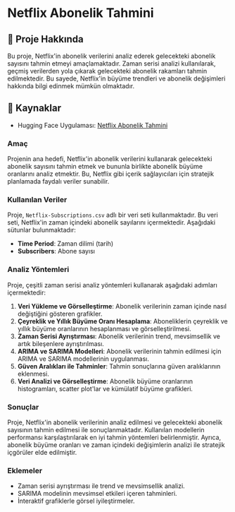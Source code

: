 # Netflix Abonelik Tahmini

## 📖 Proje Hakkında
Bu proje, Netflix'in abonelik verilerini analiz ederek gelecekteki abonelik sayısını tahmin etmeyi amaçlamaktadır. Zaman serisi analizi kullanılarak, geçmiş verilerden yola çıkarak gelecekteki abonelik rakamları tahmin edilmektedir. Bu sayede, Netflix'in büyüme trendleri ve abonelik değişimleri hakkında bilgi edinmek mümkün olmaktadır.

## 🔗 Kaynaklar
- Hugging Face Uygulaması: [Netflix Abonelik Tahmini](https://huggingface.co/spaces/btulftma/netflix_abonelik_tahmini)

### Amaç
Projenin ana hedefi, Netflix'in abonelik verilerini kullanarak gelecekteki abonelik sayısını tahmin etmek ve bununla birlikte abonelik büyüme oranlarını analiz etmektir. Bu, Netflix gibi içerik sağlayıcıları için stratejik planlamada faydalı veriler sunabilir.

### Kullanılan Veriler
Proje, `Netflix-Subscriptions.csv` adlı bir veri seti kullanmaktadır. Bu veri seti, Netflix'in zaman içindeki abonelik sayılarını içermektedir. Aşağıdaki sütunlar bulunmaktadır:
- **Time Period**: Zaman dilimi (tarih)
- **Subscribers**: Abone sayısı

### Analiz Yöntemleri
Proje, çeşitli zaman serisi analiz yöntemleri kullanarak aşağıdaki adımları içermektedir:
1. **Veri Yükleme ve Görselleştirme**: Abonelik verilerinin zaman içinde nasıl değiştiğini gösteren grafikler.
2. **Çeyreklik ve Yıllık Büyüme Oranı Hesaplama**: Aboneliklerin çeyreklik ve yıllık büyüme oranlarının hesaplanması ve görselleştirilmesi.
3. **Zaman Serisi Ayrıştırması**: Abonelik verilerinin trend, mevsimsellik ve artık bileşenlere ayrıştırılması.
4. **ARIMA ve SARIMA Modelleri**: Abonelik verilerinin tahmin edilmesi için ARIMA ve SARIMA modellerinin uygulanması.
5. **Güven Aralıkları ile Tahminler**: Tahmin sonuçlarına güven aralıklarının eklenmesi.
6. **Veri Analizi ve Görselleştirme**: Abonelik büyüme oranlarının histogramları, scatter plot'lar ve kümülatif büyüme grafikleri.

### Sonuçlar
Proje, Netflix'in abonelik verilerinin analiz edilmesi ve gelecekteki abonelik sayısının tahmin edilmesi ile sonuçlanmaktadır. Kullanılan modellerin performansı karşılaştırılarak en iyi tahmin yöntemleri belirlenmiştir. Ayrıca, abonelik büyüme oranları ve zaman içindeki değişimlerin analizi ile stratejik içgörüler elde edilmiştir.

### Eklemeler
- Zaman serisi ayrıştırması ile trend ve mevsimsellik analizi.
- SARIMA modelinin mevsimsel etkileri içeren tahminleri.
- İnteraktif grafiklerle görsel iyileştirmeler.
